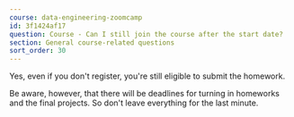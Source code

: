 ```yaml
---
course: data-engineering-zoomcamp
id: 3f1424af17
question: Course - Can I still join the course after the start date?
section: General course-related questions
sort_order: 30
---
```


Yes, even if you don't register, you're still eligible to submit the homework.

Be aware, however, that there will be deadlines for turning in homeworks and the final projects. So don't leave everything for the last minute.

